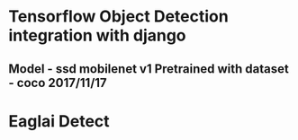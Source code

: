 # Tensorflow Object Detection integration with django
Model - ssd mobilenet v1
Pretrained with dataset - coco 2017/11/17
----------------------------------------------------------------


# Eaglai Detect 
